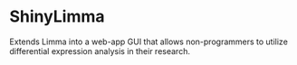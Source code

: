 # ShinyLimma
Extends Limma into a web-app GUI that allows non-programmers to utilize differential expression analysis in their research. 
